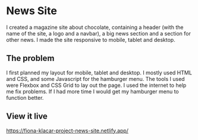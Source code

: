 # News Site

I created a magazine site about chocolate, containing a header (with the name of the site, a logo and a navbar), a big news section and a section for other news. I made the site responsive to mobile, tablet and desktop. 

## The problem

I first planned my layout for mobile, tablet and desktop. I mostly used HTML and CSS, and some Javascript for the hamburger menu. The tools I used were Flexbox and CSS Grid to lay out the page. I used the internet to help me fix problems. If I had more time I would get my hamburger menu to function better.

## View it live
https://fiona-klacar-project-news-site.netlify.app/
